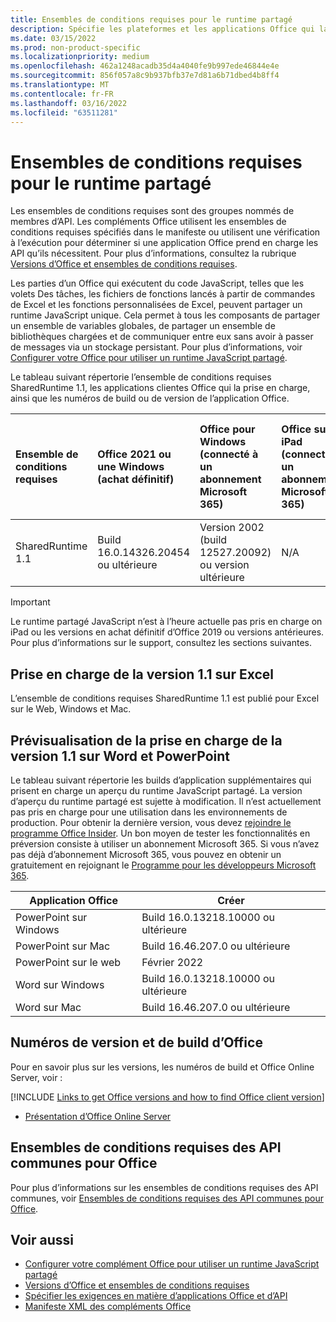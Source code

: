 ```yaml
---
title: Ensembles de conditions requises pour le runtime partagé
description: Spécifie les plateformes et les applications Office qui la prise en charge des API SharedRuntime.
ms.date: 03/15/2022
ms.prod: non-product-specific
ms.localizationpriority: medium
ms.openlocfilehash: 462a1248acadb35d4a4040fe9b997ede46844e4e
ms.sourcegitcommit: 856f057a8c9b937bfb37e7d81a6b71dbed4b8ff4
ms.translationtype: MT
ms.contentlocale: fr-FR
ms.lasthandoff: 03/16/2022
ms.locfileid: "63511281"
---
```

# <a name="shared-runtime-requirement-sets"></a>Ensembles de conditions requises pour le runtime partagé

Les ensembles de conditions requises sont des groupes nommés de membres d’API. Les compléments Office utilisent les ensembles de conditions requises spécifiés dans le manifeste ou utilisent une vérification à l’exécution pour déterminer si une application Office prend en charge les API qu’ils nécessitent. Pour plus d’informations, consultez la rubrique [Versions d’Office et ensembles de conditions requises](../../develop/office-versions-and-requirement-sets.md).

Les parties d’un Office qui exécutent du code JavaScript, telles que les volets Des tâches, les fichiers de fonctions lancés à partir de commandes de Excel et les fonctions personnalisées de Excel, peuvent partager un runtime JavaScript unique. Cela permet à tous les composants de partager un ensemble de variables globales, de partager un ensemble de bibliothèques chargées et de communiquer entre eux sans avoir à passer de messages via un stockage persistant. Pour plus d’informations, voir [Configurer votre Office pour utiliser un runtime JavaScript partagé](../../develop/configure-your-add-in-to-use-a-shared-runtime.md).

Le tableau suivant répertorie l’ensemble de conditions requises SharedRuntime 1.1, les applications clientes Office qui la prise en charge, ainsi que les numéros de build ou de version de l’application Office.

| Ensemble de conditions requises | Office 2021 ou une Windows<br>(achat définitif) | Office pour Windows<br>(connecté à un abonnement Microsoft 365) | Office sur iPad<br>(connecté à un abonnement Microsoft 365) | Office sur Mac<br>(les deux abonnements<br> et achat Office sur Mac 2019 et ultérieur)  | Office sur le web | Office Online Server |
|:-----|:-----|:-----|:-----|:-----|:-----|:-----|
| SharedRuntime 1.1  | Build 16.0.14326.20454 ou ultérieure | Version 2002 (build 12527.20092) ou version ultérieure | N/A | 16.35 ou version ultérieure | Février 2020 | N/A |

> [!IMPORTANT]
> Le runtime partagé JavaScript n’est à l’heure actuelle pas pris en charge on iPad ou les versions en achat définitif d’Office 2019 ou versions antérieures. Pour plus d’informations sur le support, consultez les sections suivantes.

## <a name="support-for-version-11-on-excel"></a>Prise en charge de la version 1.1 sur Excel

L’ensemble de conditions requises SharedRuntime 1.1 est publié pour Excel sur le Web, Windows et Mac.

## <a name="preview-support-for-version-11-on-word-and-powerpoint"></a>Prévisualisation de la prise en charge de la version 1.1 sur Word et PowerPoint

Le tableau suivant répertorie les builds d’application supplémentaires qui prisent en charge un aperçu du runtime JavaScript partagé. La version d’aperçu du runtime partagé est sujette à modification. Il n’est actuellement pas pris en charge pour une utilisation dans les environnements de production. Pour obtenir la dernière version, vous devez [rejoindre le programme Office Insider](https://insider.office.com/join). Un bon moyen de tester les fonctionnalités en préversion consiste à utiliser un abonnement Microsoft 365. Si vous n’avez pas déjà d’abonnement Microsoft 365, vous pouvez en obtenir un gratuitement en rejoignant le [Programme pour les développeurs Microsoft 365](https://developer.microsoft.com/office/dev-program).

|Application Office |Créer |
|-------------------|------|
|PowerPoint sur Windows |Build 16.0.13218.10000 ou ultérieure |
|PowerPoint sur Mac |Build 16.46.207.0 ou ultérieure |
|PowerPoint sur le web | Février 2022 |
|Word sur Windows |Build 16.0.13218.10000 ou ultérieure |
|Word sur Mac |Build 16.46.207.0 ou ultérieure |

## <a name="office-versions-and-build-numbers"></a>Numéros de version et de build d’Office

Pour en savoir plus sur les versions, les numéros de build et Office Online Server, voir :

[!INCLUDE [Links to get Office versions and how to find Office client version](../../includes/links-get-office-versions-builds.md)]
- [Présentation d’Office Online Server](/officeonlineserver/office-online-server-overview)

## <a name="office-common-api-requirement-sets"></a>Ensembles de conditions requises des API communes pour Office

Pour plus d’informations sur les ensembles de conditions requises des API communes, voir [Ensembles de conditions requises des API communes pour Office](office-add-in-requirement-sets.md).

## <a name="see-also"></a>Voir aussi

- [Configurer votre complément Office pour utiliser un runtime JavaScript partagé](../../develop/configure-your-add-in-to-use-a-shared-runtime.md)
- [Versions d’Office et ensembles de conditions requises](../../develop/office-versions-and-requirement-sets.md)
- [Spécifier les exigences en matière d’applications Office et d’API](../../develop/specify-office-hosts-and-api-requirements.md)
- [Manifeste XML des compléments Office](../../develop/add-in-manifests.md)

